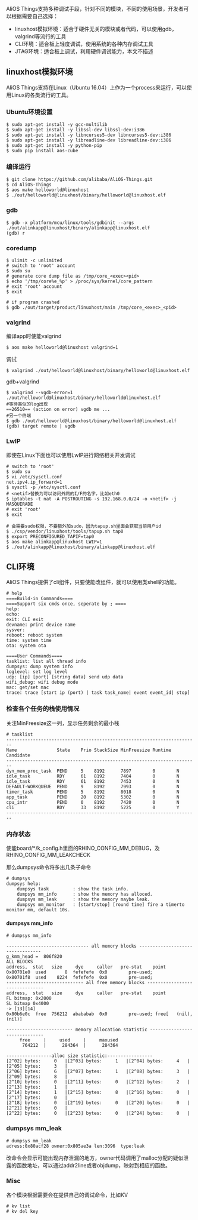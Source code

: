 AliOS Things支持多种调试手段，针对不同的模块，不同的使用场景，开发者可以根据需要自己选择：
- linuxhost模拟环境：适合于硬件无关的模块或者代码，可以使用gdb，valgrind等流行的工具
- CLI环境：适合板上轻度调试，使用系统的各种内存调试工具
- JTAG环境：适合板上调试，利用硬件调试能力，本文不描述

## linuxhost模拟环境

AliOS Things支持在Linux（Ubuntu 16.04）上作为一个process来运行，可以使用Linux的各类流行的工具。

### Ubuntu环境设置
```
$ sudo apt-get install -y gcc-multilib
$ sudo apt-get install -y libssl-dev libssl-dev:i386
$ sudo apt-get install -y libncurses5-dev libncurses5-dev:i386
$ sudo apt-get install -y libreadline-dev libreadline-dev:i386
$ sudo apt-get install -y python-pip
$ sudo pip install aos-cube
```
### 编译运行

```
$ git clone https://github.com/alibaba/AliOS-Things.git
$ cd AliOS-Things
$ aos make helloworld@linuxhost
$ ./out/helloworld@linuxhost/binary/helloworld@linuxhost.elf
```

### gdb
```
$ gdb -x platform/mcu/linux/tools/gdbinit --args ./out/alinkapp@linuxhost/binary/alinkapp@linuxhost.elf
(gdb) r
```
### coredump
```
$ ulimit -c unlimited
# switch to 'root' account
$ sudo su
# generate core dump file as /tmp/core_<exec><pid>
$ echo '/tmp/core%e_%p' > /proc/sys/kernel/core_pattern
# exit 'root' account
$ exit

# if program crashed
$ gdb ./out/target/product/linuxhost/main /tmp/core_<exec>_<pid>
```

### valgrind

编译app时使能valgrind

```
$ aos make helloworld@linuxhost valgrind=1
```

调试

```
$ valgrind ./out/helloworld@linuxhost/binary/helloworld@linuxhost.elf
```

gdb+valgrind

```
$ valgrind --vgdb-error=1 ./out/helloworld@linuxhost/binary/helloworld@linuxhost.elf
#等待类似的log出现
==26510== (action on error) vgdb me ...
#另一个终端
$ gdb ./out/helloworld@linuxhost/binary/helloworld@linuxhost.elf
(gdb) target remote | vgdb
```

### LwIP

即使在Linux下面也可以使用LwIP进行网络相关开发调试

```
# switch to 'root'
$ sudo su
$ vi /etc/sysctl.conf
net.ipv4.ip_forward=1
$ sysctl -p /etc/sysctl.conf
# <netif>替换为可以访问外网的I/F的名字，比如eth0
$ iptables -t nat -A POSTROUTING -s 192.168.0.0/24 -o <netif> -j MASQUERADE
# exit 'root'
$ exit

# 会需要sudo权限，不要额外加sudo，因为tapup.sh里面会获取当前用户id
$ ./csp/vendor/linuxhost/tools/tapup.sh tap0
$ export PRECONFIGURED_TAPIF=tap0
$ aos make alinkapp@linuxhost LWIP=1
$ ./out/alinkapp@linuxhost/binary/alinkapp@linuxhost.elf
```



## CLI环境

AliOS Things提供了cli组件，只要使能改组件，就可以使用类shell的功能。

```
# help
====Build-in Commands====
====Support six cmds once, seperate by ; ====
help: 
echo: 
exit: CLI exit
devname: print device name
sysver: 
reboot: reboot system
time: system time
ota: system ota

====User Commands====
tasklist: list all thread info
dumpsys: dump system info
loglevel: set log level
udp: [ip] [port] [string data] send udp data
wifi_debug: wifi debug mode
mac: get/set mac
trace: trace [start ip (port) | task task_name| event event_id| stop]
```



### 检查各个任务的栈使用情况

关注MinFreesize这一列，显示任务剩余的最小栈

```
# tasklist
------------------------------------------------------------------------
Name               State    Prio StackSize MinFreesize Runtime Candidate
------------------------------------------------------------------------
dyn_mem_proc_task  PEND     5    8192      7897        0        N          
idle_task          RDY      61   8192      7404        0        N          
idle_task          RDY      61   8192      7453        0        N          
DEFAULT-WORKQUEUE  PEND     9    8192      7993        0        N          
timer_task         PEND     5    8192      8018        0        N          
app_task           PEND     20   8192      5302        0        N          
cpu_intr           PEND     0    8192      7420        0        N          
cli                RDY      33   8192      5225        0        Y          
------------------------------------------------------------------------
```

### 内存状态

使能board/*/k_config.h里面的RHINO_CONFIG_MM_DEBUG，及RHINO_CONFIG_MM_LEAKCHECK

那么dumpsys命令将多出几条子命令

```
# dumpsys
dumpsys help:
	dumpsys task         : show the task info.
	dumpsys mm_info      : show the memory has alloced.
	dumpsys mm_leak      : show the memory maybe leak.
	dumpsys mm_monitor   : [start/stop] [round time] fire a timerto monitor mm, default 10s.
```

#### dumpsys mm_info

```
# dumpsys mm_info

------------------------------- all memory blocks --------------------------------- 
g_kmm_head =  806f820
ALL BLOCKS
address,  stat   size     dye     caller   pre-stat    point
0x80701e0  used       8  fefefefe  0x0        pre-used;
0x80701f8  used    8224  fefefefe  0x0        pre-used;
----------------------------- all free memory blocks ------------------------------- 
address,  stat   size     dye     caller   pre-stat    point
FL bitmap: 0x2000
SL bitmap 0x4000
-> [13][14]
0x80b6e0c  free  756212  abababab  0x0        pre-used; free[   (nil),   (nil)] 

------------------------- memory allocation statistic ------------------------------ 
     free     |     used     |     maxused
      764212  |      284364  |      284364

-----------------alloc size statistic:-----------------
[2^02] bytes:     0   |[2^03] bytes:     1   |[2^04] bytes:     4   |[2^05] bytes:     3   |
[2^06] bytes:     6   |[2^07] bytes:     1   |[2^08] bytes:     3   |[2^09] bytes:     8   |
[2^10] bytes:     0   |[2^11] bytes:     0   |[2^12] bytes:     2   |[2^13] bytes:     1   |
[2^14] bytes:     1   |[2^15] bytes:     8   |[2^16] bytes:     0   |[2^17] bytes:     0   |
[2^18] bytes:     0   |[2^19] bytes:     0   |[2^20] bytes:     0   |[2^21] bytes:     0   |
[2^22] bytes:     0   |[2^23] bytes:     0   |[2^24] bytes:     0   |

```

### dumpsys mm_leak

```
# dumpsys mm_leak
adress:0x80acf28 owner:0x805ae3a len:3096  type:leak
```

改命令会显示可能出现内存泄漏的地方，owner代码调用了malloc分配的疑似泄露的函数地址，可以通过addr2line或者objdump，映射到相应的函数。

### Misc
各个模块根据需要会在提供自己的调试命令，比如KV
```
# kv list
# kv del key
```
